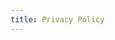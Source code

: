 ```yaml
---
title: Privacy Policy
---
```


<!--This page is generated from the PRIVACY_POLICY.md page on the org-level
documentation at https://github.com/pulsar-edit/.github-->

<!-- @include: @orgdocs/PRIVACY_POLICY.md -->
